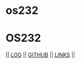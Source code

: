 # os232
# OS232
|| [LOG](TXT/mylog.txt) || [GITHUB](https://github.com/SamuelFarrel/os232.git) || [LINKS](LINKS/) ||
